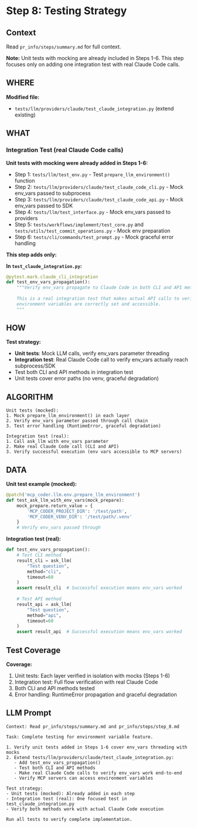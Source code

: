 # Step 8: Testing Strategy

## Context
Read `pr_info/steps/summary.md` for full context.

**Note:** Unit tests with mocking are already included in Steps 1-6. This step focuses only on adding one integration test with real Claude Code calls.

## WHERE

**Modified file:**
- `tests/llm/providers/claude/test_claude_integration.py` (extend existing)

## WHAT

### Integration Test (real Claude Code calls)

**Unit tests with mocking were already added in Steps 1-6:**
- Step 1: `tests/llm/test_env.py` - Test `prepare_llm_environment()` function
- Step 2: `tests/llm/providers/claude/test_claude_code_cli.py` - Mock env_vars passed to subprocess
- Step 3: `tests/llm/providers/claude/test_claude_code_api.py` - Mock env_vars passed to SDK
- Step 4: `tests/llm/test_interface.py` - Mock env_vars passed to providers
- Step 5: `tests/workflows/implement/test_core.py` and `tests/utils/test_commit_operations.py` - Mock env preparation
- Step 6: `tests/cli/commands/test_prompt.py` - Mock graceful error handling

**This step adds only:**

**In `test_claude_integration.py`:**

```python
@pytest.mark.claude_cli_integration
def test_env_vars_propagation():
    """Verify env_vars propagate to Claude Code in both CLI and API methods.
    
    This is a real integration test that makes actual API calls to verify
    environment variables are correctly set and accessible.
    """
```

## HOW

**Test strategy:**
- **Unit tests**: Mock LLM calls, verify env_vars parameter threading
- **Integration test**: Real Claude Code call to verify env_vars actually reach subprocess/SDK
- Test both CLI and API methods in integration test
- Unit tests cover error paths (no venv, graceful degradation)

## ALGORITHM

```
Unit tests (mocked):
1. Mock prepare_llm_environment() in each layer
2. Verify env_vars parameter passed through call chain
3. Test error handling (RuntimeError, graceful degradation)

Integration test (real):
1. Call ask_llm with env_vars parameter
2. Make real Claude Code call (CLI and API)
3. Verify successful execution (env vars accessible to MCP servers)
```

## DATA

**Unit test example (mocked):**
```python
@patch('mcp_coder.llm.env.prepare_llm_environment')
def test_ask_llm_with_env_vars(mock_prepare):
    mock_prepare.return_value = {
        'MCP_CODER_PROJECT_DIR': '/test/path',
        'MCP_CODER_VENV_DIR': '/test/path/.venv'
    }
    # Verify env_vars passed through
```

**Integration test (real):**
```python
def test_env_vars_propagation():
    # Test CLI method
    result_cli = ask_llm(
        "Test question",
        method="cli",
        timeout=60
    )
    assert result_cli  # Successful execution means env_vars worked
    
    # Test API method
    result_api = ask_llm(
        "Test question",
        method="api",
        timeout=60
    )
    assert result_api  # Successful execution means env_vars worked
```

## Test Coverage

**Coverage:**
1. Unit tests: Each layer verified in isolation with mocks (Steps 1-6)
2. Integration test: Full flow verification with real Claude Code
3. Both CLI and API methods tested
4. Error handling: RuntimeError propagation and graceful degradation

## LLM Prompt

```
Context: Read pr_info/steps/summary.md and pr_info/steps/step_8.md

Task: Complete testing for environment variable feature.

1. Verify unit tests added in Steps 1-6 cover env_vars threading with mocks
2. Extend tests/llm/providers/claude/test_claude_integration.py:
   - Add test_env_vars_propagation()
   - Test both CLI and API methods
   - Make real Claude Code calls to verify env_vars work end-to-end
   - Verify MCP servers can access environment variables

Test strategy:
- Unit tests (mocked): Already added in each step
- Integration test (real): One focused test in test_claude_integration.py
- Verify both methods work with actual Claude Code execution

Run all tests to verify complete implementation.
```
